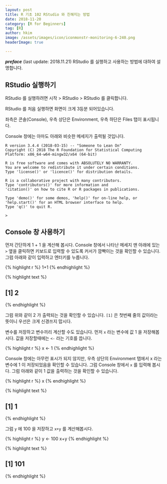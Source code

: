 ```yaml
---
layout: post  
title: R 기초 102 RStudio 와 친해지는 방법  
date: 2018-11-20  
category: [R for Beginners]  
tag: [R]  
author: hkim  
image: /assets/images/icon/iconmonstr-monitoring-6-240.png
headerImage: true

---
```


***preface*** (last update: 2018.11.21) RStudio 를 실행하고 사용하는 방법에 대하여 설명합니다.


## RStudio 실행하기

RStudio 를 실행하려면 시작 > RStudio > RStudio 를 클릭합니다.

RStudio 를 처음 실행하면 화면이 크게 3등분 되어있습니다.

좌측은 콘솔(Console), 우측 상단은 Environment, 우측 하단은 Files 탭이 표시됩니다. 

Console 창에는 아마도 아래와 비슷한 메세지가 출력될 것입니다.

```
R version 3.4.4 (2018-03-15) -- "Someone to Lean On"
Copyright (C) 2018 The R Foundation for Statistical Computing
Platform: x86_64-w64-mingw32/x64 (64-bit)

R is free software and comes with ABSOLUTELY NO WARRANTY.
You are welcome to redistribute it under certain conditions.
Type 'license()' or 'licence()' for distribution details.

R is a collaborative project with many contributors.
Type 'contributors()' for more information and
'citation()' on how to cite R or R packages in publications.

Type 'demo()' for some demos, 'help()' for on-line help, or
'help.start()' for an HTML browser interface to help.
Type 'q()' to quit R.

> 
```

## Console 창 사용하기

먼저 간단하게 1 + 1 을 계산해 봅시다. Console 창에서 나타난 메세지 맨 아래에 있는 `>` 옆을 클릭하면 키보드로 입력할 수 있도록 커서가 깜빡이는 것을 확인할 수 있습니다. 그럼 아래와 같이 입력하고 엔터키를 누릅니다.


{% highlight r %}
1+1
{% endhighlight %}



{% highlight text %}
## [1] 2
{% endhighlight %}

그럼 위와 같이 2 가 출력되는 것을 확인할 수 있습니다. `[1]` 은 첫번째 줄의 값이라는 뜻이니 우선은 크게 신경쓰지 맙시다.

변수를 저장하고 변수끼리 계산할 수도 있습니다. 먼저 `x` 라는 변수에 값 1 을 저장해봅시다. 값을 저장할때에는 `<-` 라는 기호를 씁니다.


{% highlight r %}
x <- 1
{% endhighlight %}

Console 창에는 아무런 표시가 되지 않지만, 우측 상단의 Environment 탭에서 x 라는 변수에 1 이 저장되었음을 확인할 수 있습니다. 그럼 Console 창에서 `x` 를 입력해 봅시다. 그럼 아래와 같이 1 값을 출력하는 것을 확인할 수 있습니다.


{% highlight r %}
x
{% endhighlight %}



{% highlight text %}
## [1] 1
{% endhighlight %}

그럼 `y` 에 100 을 저장하고 `x+y` 를 계산해봅시다.


{% highlight r %}
y <- 100
x+y
{% endhighlight %}



{% highlight text %}
## [1] 101
{% endhighlight %}







